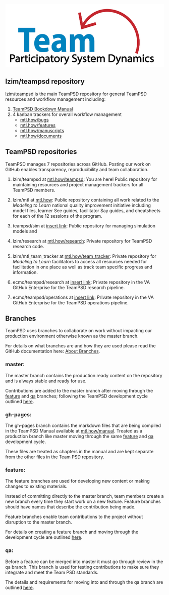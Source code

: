 <img src = "https://github.com/lzim/teampsd/blob/master/resources/logos/team_psd_logo_sm.png"
     height = "200" width = "600">  

## lzim/teampsd repository
lzim/teampsd is the main TeamPSD repository for general TeamPSD resources and workflow management including:
1. [TeamPSD Bookdown Manual](mtl.how/manual)
2. 4 kanban trackers for overall workflow management
    - [mtl.how/bugs](https://mtl.how/issues)
    - [mtl.how/features](https://mtl.how/features)
    - [mtl.how/manuscripts](https://mtl.how/manuscripts)
    - [mtl.how/documents](https://mtl.how/documents)
    
## TeamPSD repositories
TeamPSD manages 7 repositories across GitHub. Posting our work on GitHub enables transparency, reproducibility and team collaboration.
1. lzim/teampsd at [mtl.how/teampsd](https://mtl.how/teampsd): You are here! Public repository for maintaining resources and project management trackers for all TeamPSD members.

2. lzim/mtl at [mtl.how](https://mtl.how): Public repository containing all work related to the *Modeling to Learn* national quality improvement initiative including model files, learner See guides, facilitator Say guides, and cheatsheets for each of the 12 sessions of the program.

3. teampsd/sim at [insert link](): Public repository for managing simulation models and 

4. lzim/research at [mtl.how/research](https://mtl.how/research): Private repository for TeamPSD research code.

5. lzim/mtl_team_tracker at [mtl.how/team_tracker](https://mtl.how/team_tracker): Private repository for *Modeling to Learn* facilitators to access all resources needed for facilitation in one place as well as track team specific progress and information.

6. ecmo/teampsd/research at [insert link](): Private repository in the VA GitHub Enterprise for the TeamPSD research pipeline.

7. ecmo/teampsd/operations at [insert link](): Private repository in the VA GitHub Enterprise for the TeamPSD operations pipeline.
    

## Branches
TeamPSD uses branches to collaborate on work without impacting our production environment otherwise known as the master branch.

For details on what branches are and how they are used please read the GitHub documentation here: [About Branches](https://docs.github.com/en/github/collaborating-with-issues-and-pull-requests/about-branches).


### master:
The master branch contains the production ready content on the repository and is always stable and ready for use.

Contributions are added to the master branch after moving through the [feature](#feature) and [qa](#qa) branches; following the TeamPSD development cycle outlined [here](link-to-teampsd-manual-dev-test-prod-cycle).


### gh-pages:
The gh-pages branch contains the markdown files that are being compiled in the TeamPSD Manual available at [mtl.how/manual](mtl.how/manual). Treated as a production branch like master moving through the same [feature](#feature) and [qa](#qa) development cycle.

These files are treated as chapters in the manual and are kept separate from the other files in the Team PSD repository.


### feature:
The feature branches are used for developing new content or making changes to existing materials.

Instead of committing directly to the master branch, team members create a new branch every time they start work on a new feature. Feature branches should have names that describe the contribution being made.

Feature branches enable team contributions to the project without disruption to the master branch.

For details on creating a feature branch and moving through the development cycle are outlined [here](link-to-teampsd-manual-dev-test-prod-cycle).

### qa:
Before a feature can be merged into master it must go through review in the qa branch. This branch is used for testing contributions to make sure they integrate and meet the Team PSD standards.

The details and requirements for moving into and through the qa branch are outlined [here](link-to-teampsd-manual-dev-test-prod-cycle).


